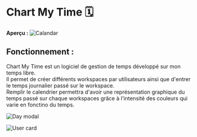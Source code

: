# Chart My Time 🗓️
**Aperçu :**
![Calandar](https://github.com/eliooooooo/ChartMyTime/assets/79277244/ebddf791-497a-4f96-9111-e4c91018061e)

## Fonctionnement :
  
Chart My Time est un logiciel de gestion de temps développé sur mon temps libre.  
Il permet de créer différents workspaces par utilisateurs ainsi que d'entrer le temps journalier passé sur le workspace.  
Remplir le calendrier permettra d'avoir une représentation graphique du temps passé sur chaque workspaces grâce à l'intensité des couleurs qui varie en fonctino du temps.  

![Day modal](https://github.com/eliooooooo/ChartMyTime/assets/79277244/304893da-6ffa-4a76-bc82-ae8479568136)

![User card](https://github.com/eliooooooo/ChartMyTime/assets/79277244/919118a6-4dcd-426e-8117-c9d1d7abcc7e)
